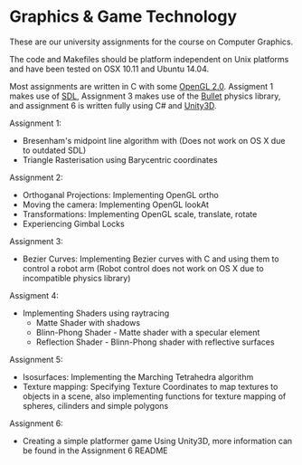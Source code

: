 # Graphics & Game Technology

These are our university assignments for the course on Computer Graphics.

The code and Makefiles should be platform independent on Unix platforms and have been tested on OSX 10.11 and Ubuntu 14.04.

Most assignments are written in C with some [OpenGL 2.0](https://www.opengl.org/). Assigment 1 makes use of [SDL](https://www.libsdl.org/), Assignment 3 makes use of the [Bullet](http://bulletphysics.org/) physics library, and assignment 6 is written fully using C# and [Unity3D](http://unity3d.com/).

Assignment 1:
- Bresenham's midpoint line algorithm with (Does not work on OS X due to outdated SDL)
- Triangle Rasterisation using Barycentric coordinates

Assignment 2:
- Orthoganal Projections: Implementing OpenGL ortho
- Moving the camera: Implementing OpenGL lookAt
- Transformations: Implementing OpenGL scale, translate, rotate
- Experiencing Gimbal Locks

Assignment 3:
- Bezier Curves: Implementing Bezier curves with C and using them to control a robot arm (Robot control does not work on OS X due to incompatible physics library)

Assigment 4:
- Implementing Shaders using raytracing
  - Matte Shader with shadows
  - Blinn-Phong Shader - Matte shader with a specular element
  - Reflection Shader - Blinn-Phong shader with reflective surfaces

Assignment 5:
- Isosurfaces: Implementing the Marching Tetrahedra algorithm
- Texture mapping: Specifying Texture Coordinates to map textures to objects in a scene, also implementing functions for texture mapping of spheres, cilinders and simple polygons

Assignment 6:
- Creating a simple platformer game Using Unity3D, more information can be found in the Assignment 6 README
